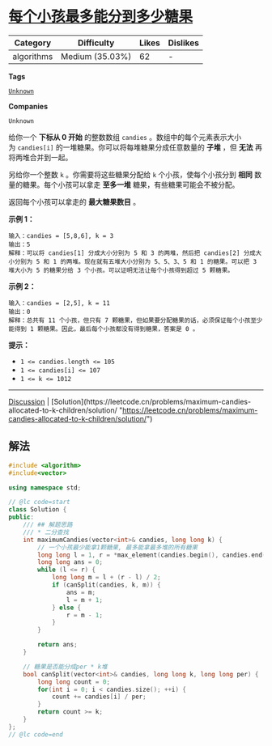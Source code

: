 # [每个小孩最多能分到多少糖果](https://leetcode.cn/problems/maximum-candies-allocated-to-k-children/description/ "https://leetcode.cn/problems/maximum-candies-allocated-to-k-children/description/")

| Category   | Difficulty      | Likes | Dislikes |
| ---------- | --------------- | ----- | -------- |
| algorithms | Medium (35.03%) | 62    | -        |

**Tags**

[`Unknown`](https://leetcode.com/tag/Unknown "https://leetcode.com/tag/Unknown")

**Companies**

`Unknown`

给你一个 **下标从 0 开始** 的整数数组 `candies` 。数组中的每个元素表示大小为 `candies[i]` 的一堆糖果。你可以将每堆糖果分成任意数量的 **子堆** ，但 **无法** 再将两堆合并到一起。

另给你一个整数 `k` 。你需要将这些糖果分配给 `k` 个小孩，使每个小孩分到 **相同** 数量的糖果。每个小孩可以拿走 **至多一堆** 糖果，有些糖果可能会不被分配。

返回每个小孩可以拿走的 **最大糖果数目** 。

**示例 1：**

```
输入：candies = [5,8,6], k = 3
输出：5
解释：可以将 candies[1] 分成大小分别为 5 和 3 的两堆，然后把 candies[2] 分成大小分别为 5 和 1 的两堆。现在就有五堆大小分别为 5、5、3、5 和 1 的糖果。可以把 3 堆大小为 5 的糖果分给 3 个小孩。可以证明无法让每个小孩得到超过 5 颗糖果。
```

**示例 2：**

```
输入：candies = [2,5], k = 11
输出：0
解释：总共有 11 个小孩，但只有 7 颗糖果，但如果要分配糖果的话，必须保证每个小孩至少能得到 1 颗糖果。因此，最后每个小孩都没有得到糖果，答案是 0 。
```

**提示：**

- `1 <= candies.length <= 105`
- `1 <= candies[i] <= 107`
- `1 <= k <= 1012`

---

[Discussion](https://leetcode.cn/problems/maximum-candies-allocated-to-k-children/comments/ "https://leetcode.cn/problems/maximum-candies-allocated-to-k-children/comments/") | [Solution](https://leetcode.cn/problems/maximum-candies-allocated-to-k-children/solution/ "https://leetcode.cn/problems/maximum-candies-allocated-to-k-children/solution/")

## 解法

```cpp
#include <algorithm>
#include<vector>

using namespace std;

// @lc code=start
class Solution {
public:
    /// ## 解题思路
    /// * 二分查找
    int maximumCandies(vector<int>& candies, long long k) {
        // 一个小孩最少能拿1颗糖果, 最多能拿最多堆的所有糖果
        long long l = 1, r = *max_element(candies.begin(), candies.end());
        long long ans = 0;
        while (l <= r) {
            long long m = l + (r - l) / 2;
            if (canSplit(candies, k, m)) {
                ans = m;
                l = m + 1;
            } else {
                r = m - 1;
            }
        }

        return ans;
    }

    // 糖果是否能分成per * k堆
    bool canSplit(vector<int>& candies, long long k, long long per) {
        long long count = 0;
        for(int i = 0; i < candies.size(); ++i) {
            count += candies[i] / per;
        }
        return count >= k;
    }
};
// @lc code=end
```



